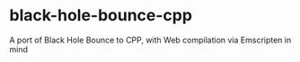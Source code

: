 # black-hole-bounce-cpp
A port of Black Hole Bounce to CPP, with Web compilation via Emscripten in mind
